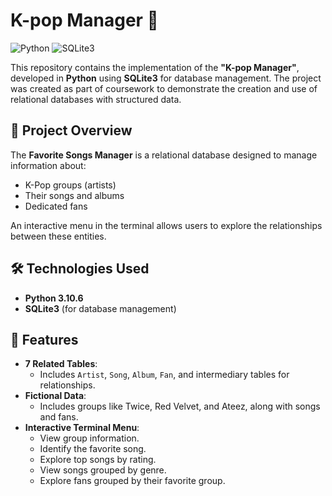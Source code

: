 # K-pop Manager 🎵 

![Python](https://img.shields.io/badge/python-3.10.6-blue.svg) ![SQLite3](https://img.shields.io/badge/sqlite3-database-brightgreen.svg)

This repository contains the implementation of the **"K-pop Manager"**, developed in **Python** using **SQLite3** for database management. The project was created as part of coursework to demonstrate the creation and use of relational databases with structured data.

## 📖 Project Overview
The **Favorite Songs Manager** is a relational database designed to manage information about:
- K-Pop groups (artists)
- Their songs and albums
- Dedicated fans

An interactive menu in the terminal allows users to explore the relationships between these entities.

## 🛠️ Technologies Used
- **Python 3.10.6**
- **SQLite3** (for database management)

## 🚀 Features
- **7 Related Tables**:
  - Includes `Artist`, `Song`, `Album`, `Fan`, and intermediary tables for relationships.
- **Fictional Data**:
  - Includes groups like Twice, Red Velvet, and Ateez, along with songs and fans.
- **Interactive Terminal Menu**:
  - View group information.
  - Identify the favorite song.
  - Explore top songs by rating.
  - View songs grouped by genre.
  - Explore fans grouped by their favorite group.

